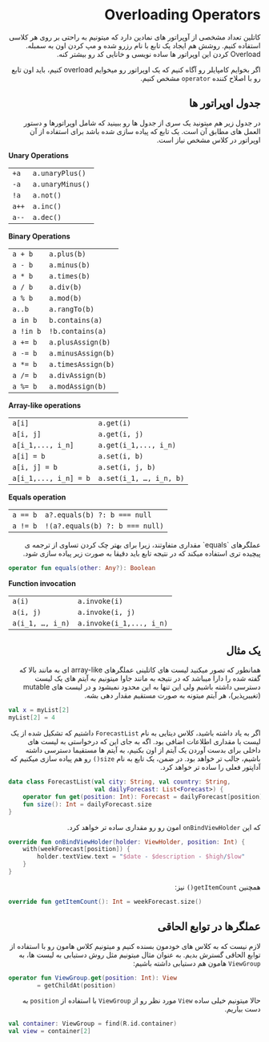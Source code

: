 <div dir="rtl">

# Overloading Operators

کاتلین تعداد مشخصی از آوپراتور های نمادین دارد که میتونیم به راحتی بر روی هر کلاسی استفاده کنیم. روشش هم ایجاد یک تابع با نام رزرو شده و مپ کردن اون به سمبله. Overload کردن این اوپراتور ها ساده نویسی و خانایی کد رو بیشتر کنه.

اگر بخوایم کامپایلر رو آگاه کنیم که یک اوپراتور رو میخوایم overload کنیم، باید اون تابع رو با اصلاح کننده  `operator` مشخص کنیم.

## جدول اوپراتور ها

در جدول زیر هم میتونید یک سری از جدول ها رو ببینید  که شامل اوپراتورها و دستور العمل های مطابق آن است. یک تابع که پیاده سازی شده باشد برای استفاده از آن اوپراتور در کلاس مشخص نیاز است.

</div>

**Unary Operations**

|                |                               |
|----------------|-------------------------------|
|`+a`            |`a.unaryPlus()`                |
|`-a`            |`a.unaryMinus()`               |
|`!a`            |`a.not()`                      |
|`a++`           |`a.inc()`                      |
|`a--`           |`a.dec()`                      |


**Binary Operations**

|                |                               |
|----------------|-------------------------------|
|`a + b`         |`a.plus(b)`                    |
|`a - b`         |`a.minus(b)`                   |
|`a * b`         |`a.times(b)`                   |
|`a / b`         |`a.div(b)`                     |
|`a % b`         |`a.mod(b)`                     |
|`a..b`          |`a.rangTo(b)`                  |
|`a in b`        |`b.contains(a)`                |
|`a !in b`       |`!b.contains(a)`               |
|`a += b`        |`a.plusAssign(b)`              |
|`a -= b`        |`a.minusAssign(b)`             |
|`a *= b`        |`a.timesAssign(b)`             |
|`a /= b`        |`a.divAssign(b)`               |
|`a %= b`        |`a.modAssign(b)`               |

**Array-like operations**

|                       |                               |
|-----------------------|-------------------------------|
|`a[i]`                 |`a.get(i)`                     |
|`a[i, j]`              |`a.get(i, j)`                  |
|`a[i_1,..., i_n]`      |`a.get(i_1,..., i_n)`          |
|`a[i] = b`             |`a.set(i, b)`                  |
|`a[i, j] = b`          |`a.set(i, j, b)`               |
|`a[i_1,..., i_n] = b`  |`a.set(i_1, …, i_n, b)`        |


**Equals operation**

|                       |                                    |
|-----------------------|------------------------------------|
|`a == b`               |`a?.equals(b) ?: b === null`        |
|`a != b`               |`!(a?.equals(b) ?: b === null)`     |




<div dir="rtl">
عملگرهای `equals` مقداری متفاوتند، زیرا برای بهتر چک کردن تساوی از ترجمه ی پیچیده تری استفاده میکند که در نتیجه تابع باید دقیقا به صورت زیر پیاده سازی شود.

</div>

````kotlin
operator fun equals(other: Any?): Boolean
````

**Function invocation**

|                       |                                    |
|-----------------------|------------------------------------|
|`a(i)`                 |`a.invoke(i)`                       |
|`a(i, j)`              |`a.invoke(i, j)`                    |
|`a(i_1, …, i_n)`       |`a.invoke(i_1,..., i_n)`            |

<div dir="rtl">

## یک مثال

همانطور که تصور میکنید لیست های کاتلینی عملگرهای array-like ای به مانند بالا که گفته شده را دارا میباشد که در نتیجه به مانند جاوا میتونیم به آیتم های یک لیست دسترسی داشته باشیم ولی این تنها به این محدود نمیشود و در لیست های mutable (تغییرپذیر)، هر آیتم میتونه به صورت مستقیم مقدار دهی بشه.

</div>

```kotlin
val x = myList[2]
myList[2] = 4
```

<div dir="rtl">

اگر به یاد داشته باشید، کلاس دیتایی به نام `ForecastList` داشتیم که تشکیل شده از یک لیست با مقداری اطلاعات اضافی بود. اگه به جای این که درخواستی به لیست های داخلی برای بدست آوردن یک آیتم از اون بکنیم، به آیتم ها مستقیما دسترسی داشته باشیم، جالب تر خواهد بود. در ضمن، یک تابع به نام `size()` رو هم پیاده سازی میکنیم که آداپتور فعلی را ساده تر خواهد کرد.

</div>

```kotlin
data class ForecastList(val city: String, val country: String,
                        val dailyForecast: List<Forecast>) {
    operator fun get(position: Int): Forecast = dailyForecast[position]
    fun size(): Int = dailyForecast.size
}
```

<div dir="rtl">

که این `onBindViewHolder` امون رو رو مقداری ساده تر خواهد کرد.

</div>

```kotlin
override fun onBindViewHolder(holder: ViewHolder, position: Int) {
    with(weekForecast[position]) {
        holder.textView.text = "$date - $description - $high/$low"
    }
}
```

<div dir="rtl">

همچنین `getItemCount()` نیز:

</div>

```kotlin
override fun getItemCount(): Int = weekForecast.size()
```
<div dir="rtl">

## عملگرها در توابع الحاقی

لازم نیست که به کلاس های خودمون بسنده کنیم و میتونیم کلاس هامون رو با استفاده از توابع الحاقی گسترش بدیم. به عنوان مثال میتونیم مثل روش دستیابی به لیست ها، به `ViewGroup` هامون هم دستیابی داشته باشیم:

</div>

```kotlin
operator fun ViewGroup.get(position: Int): View
        = getChildAt(position)
```

<div dir="rtl">

حالا میتونیم خیلی ساده `View` مورد نظر رو از `ViewGroup` با استفاده از `position` به دست بیاریم.

</div>

```kotlin
val container: ViewGroup = find(R.id.container)
val view = container[2]
```







